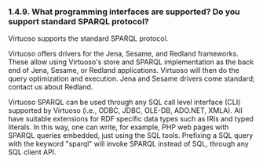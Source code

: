 <div id="virtuosofaq9" class="section">

<div class="titlepage">

<div>

<div>

### 1.4.9. What programming interfaces are supported? Do you support standard SPARQL protocol?

</div>

</div>

</div>

Virtuoso supports the standard SPARQL protocol.

Virtuoso offers drivers for the Jena, Sesame, and Redland frameworks.
These allow using Virtuoso's store and SPARQL implementation as the back
end of Jena, Sesame, or Redland applications. Virtuoso will then do the
query optimization and execution. Jena and Sesame drivers come standard;
contact us about Redland.

Virtuoso SPARQL can be used through any SQL call level interface (CLI)
supported by Virtuoso (i.e., ODBC, JDBC, OLE-DB, ADO.NET, XMLA). All
have suitable extensions for RDF specific data types such as IRIs and
typed literals. In this way, one can write, for example, PHP web pages
with SPARQL queries embedded, just using the SQL tools. Prefixing a SQL
query with the keyword "sparql" will invoke SPARQL instead of SQL,
through any SQL client API.

</div>
